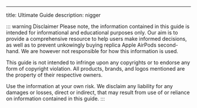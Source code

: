 ---
title: Ultimate Guide
description: nigger

::: warning Disclaimer
Please note, the information contained in this guide is intended for informational and educational purposes only. Our aim is to provide a comprehensive resource to help users make informed decisions, as well as to prevent unkowingly buying replica Apple AirPods second-hand. We are however not responsible for how this information is used.

This guide is not intended to infringe upon any copyrights or to endorse any form of copyright violation. All products, brands, and logos mentioned are the property of their respective owners.

Use the information at your own risk. We disclaim any liability for any damages or losses, direct or indirect, that may result from use of or reliance on information contained in this guide.
:::
